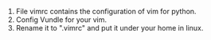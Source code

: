 1. File vimrc contains the configuration of vim for python.
2. Config Vundle for your vim.
3. Rename it to ".vimrc" and put it under your home in linux.
